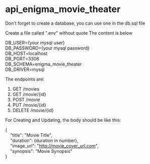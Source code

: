 # api_enigma_movie_theater

Don't forget to create a database, you can use one in the db.sql file

Create a file called ".env" without quote
The content is below

DB_USER={your mysql user} <br />
DB_PASSWORD={your mysql password} <br />
DB_HOST=localhost <br />
DB_PORT=3306 <br />
DB_SCHEMA=enigma_movie_theater <br />
DB_DRIVER=mysql <br />

The endpoints are:
1. GET /movies
2. GET /movie/{id}
3. POST /movie
4. PUT /movie/{id}
5. DELETE /movie/{id}

For Creating and Updating, the body should be like this:

{ <br />
&nbsp;&nbsp;&nbsp;&nbsp;"title": "Movie Title", <br />
&nbsp;&nbsp;&nbsp;&nbsp;"duration": {duration in number}, <br />
&nbsp;&nbsp;&nbsp;&nbsp;"image_url": "http://movie_cover_url.com", <br />
&nbsp;&nbsp;&nbsp;&nbsp;"synopsis": "Movie Synopsis" <br />
} <br />
